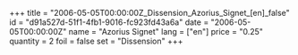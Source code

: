 +++
title = "2006-05-05T00:00:00Z_Dissension_Azorius_Signet_[en]_false"
id = "d91a527d-51f1-4fb1-9016-fc923fd43a6a"
date = "2006-05-05T00:00:00Z"
name = "Azorius Signet"
lang = ["en"]
price = "0.25"
quantity = 2
foil = false
set = "Dissension"
+++
